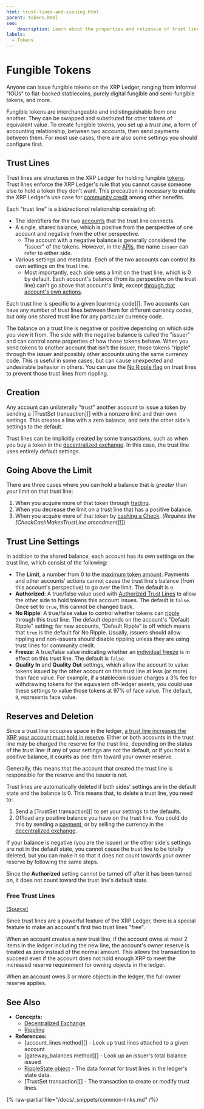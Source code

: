 ```yaml
---
html: trust-lines-and-issuing.html
parent: tokens.html
seo:
    description: Learn about the properties and rationale of trust lines.
labels:
  - Tokens
---
```

# Fungible Tokens

Anyone can issue fungible tokens on the XRP Ledger, ranging from informal "IOUs" to fiat-backed stablecoins, purely digital fungible and semi-fungible tokens, and more.

Fungible tokens are interchangeable and indistinguishable from one another. They can be swapped and substituted for other tokens of equivalent value. To create fungible tokens, you set up a _trust line_, a form of accounting relationship, between two accounts, then send payments between them. For most use cases, there are also some settings you should configure first.

## Trust Lines

Trust lines are structures in the XRP Ledger for holding fungible [tokens](../index.md). Trust lines enforce the XRP Ledger's rule that you cannot cause someone else to hold a token they don't want. This precaution is necessary to enable the XRP Ledger's use case for [community credit](../index.md#community-credit) among other benefits.

Each "trust line" is a _bidirectional_ relationship consisting of:

- The identifiers for the two [accounts](../../accounts/index.md) that the trust line connects.
- A single, shared balance, which is positive from the perspective of one account and negative from the other perspective.
    - The account with a negative balance is generally considered the "issuer" of the tokens. However, in the [APIs](../../../references/http-websocket-apis/index.md), the name `issuer` can refer to either side.
- Various settings and metadata. _Each_ of the two accounts can control its own settings on the trust line.
    - Most importantly, each side sets a limit on the trust line, which is 0 by default. Each account's balance (from its perspective on the trust line) can't go above that account's limit, except [through that account's own actions](#going-above-the-limit).

Each trust line is specific to a given [currency code][]. Two accounts can have any number of trust lines between them for different currency codes, but only one shared trust line for any particular currency code.

The balance on a trust line is negative or positive depending on which side you view it from. The side with the negative balance is called the "issuer" and can control some properties of how those tokens behave. When you send tokens to another account that isn't the issuer, those tokens "ripple" through the issuer and possibly other accounts using the same currency code. This is useful in some cases, but can cause unexpected and undesirable behavior in others. You can use the [No Ripple flag](rippling.md) on trust lines to prevent those trust lines from rippling.

## Creation

Any account can unilaterally "trust" another account to issue a token by sending a [TrustSet transaction][] with a nonzero limit and their own settings. This creates a line with a zero balance, and sets the other side's settings to the default.

Trust lines can be implicitly created by some transactions, such as when you buy a token in the [decentralized exchange](../decentralized-exchange/index.md). In this case, the trust line uses entirely default settings.


## Going Above the Limit

There are three cases where you can hold a balance that is _greater_ than your limit on that trust line:

1. When you acquire more of that token through [trading](../decentralized-exchange/index.md).
2. When you decrease the limit on a trust line that has a positive balance.
3. When you acquire more of that token by [cashing a Check](../../payment-types/checks.md). (_Requires the [CheckCashMakesTrustLine amendment][]_)


## Trust Line Settings

In addition to the shared balance, each account has its own settings on the trust line, which consist of the following:

- The **Limit**, a number from 0 to the [maximum token amount](../../../references/protocol/data-types/currency-formats.md). Payments and other accounts' actions cannot cause the trust line's balance (from this account's perspective) to go over the limit. The default is `0`.
- **Authorized**: A true/false value used with [Authorized Trust Lines](authorized-trust-lines.md) to allow the other side to hold tokens this account issues. The default is `false`. Once set to `true`, this cannot be changed back.
- **No Ripple**: A true/false value to control whether tokens can [ripple](rippling.md) through this trust line. The default depends on the account's "Default Ripple" setting; for new accounts, "Default Ripple" is off which means that `true` is the default for No Ripple. Usually, issuers should allow rippling and non-issuers should disable rippling unless they are using trust lines for community credit.
- **Freeze**: A true/false value indicating whether an [individual freeze](freezes.md#individual-freeze) is in effect on this trust line. The default is `false`.
- **Quality In** and **Quality Out** settings, which allow the account to value tokens issued by the other account on this trust line at less (or more) than face value. For example, if a stablecoin issuer charges a 3% fee for withdrawing tokens for the equivalent off-ledger assets, you could use these settings to value those tokens at 97% of face value. The default, `0`, represents face value.


## Reserves and Deletion

Since a trust line occupies space in the ledger, [a trust line increases the XRP your account must hold in reserve](../../accounts/reserves.md). Either or both accounts in the trust line may be charged the reserve for the trust line, depending on the status of the trust line: if any of your settings are not the default, or if you hold a positive balance, it counts as one item toward your owner reserve.

Generally, this means that the account that created the trust line is responsible for the reserve and the issuer is not. <!-- STYLE_OVERRIDE: is responsible for -->

Trust lines are automatically deleted if both sides' settings are in the default state and the balance is 0. This means that, to delete a trust line, you need to:

1. Send a [TrustSet transaction][] to set your settings to the defaults.
2. Offload any positive balance you have on the trust line. You could do this by sending a [payment](../../payment-types/cross-currency-payments.md), or by selling the currency in the [decentralized exchange](../decentralized-exchange/index.md).

If your balance is negative (you are the issuer) or the other side's settings are not in the default state, you cannot cause the trust line to be totally deleted, but you can make it so that it does not count towards your owner reserve by following the same steps.

Since the **Authorized** setting cannot be turned off after it has been turned on, it does not count toward the trust line's default state.

### Free Trust Lines
[[Source]](https://github.com/XRPLF/rippled/blob/72377e7bf25c4eaee5174186d2db3c6b4210946f/src/ripple/app/tx/impl/SetTrust.cpp#L148-L168)

Since trust lines are a powerful feature of the XRP Ledger, there is a special feature to make an account's first two trust lines "free".

When an account creates a new trust line, if the account owns at most 2 items in the ledger including the new line, the account's owner reserve is treated as zero instead of the normal amount. This allows the transaction to succeed even if the account does not hold enough XRP to meet the increased reserve requirement for owning objects in the ledger.

When an account owns 3 or more objects in the ledger, the full owner reserve applies.


## See Also

- **Concepts:**
    - [Decentralized Exchange](../decentralized-exchange/index.md)
    - [Rippling](rippling.md)
- **References:**
    - [account_lines method][] - Look up trust lines attached to a given account
    - [gateway_balances method][] - Look up an issuer's total balance issued
    - [RippleState object](../../../references/protocol/ledger-data/ledger-entry-types/ripplestate.md) - The data format for trust lines in the ledger's state data.
    - [TrustSet transaction][] - The transaction to create or modify trust lines.

{% raw-partial file="/docs/_snippets/common-links.md" /%}
